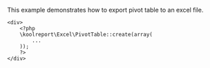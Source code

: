 This example demonstrates how to export pivot table to an excel file.

```
<div>
    <?php
    \koolreport\Excel\PivotTable::create(array(
        ...
    ));
    ?>
</div>
```